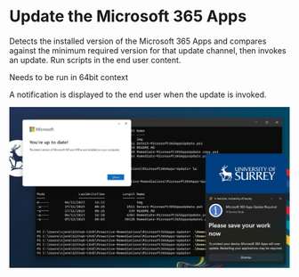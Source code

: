 # Update the Microsoft 365 Apps

Detects the installed version of the Microsoft 365 Apps and compares against the minimum required version for that update channel, then invokes an update. Run scripts in the end user content.

Needs to be run in 64bit context

A notification is displayed to the end user when the update is invoked.

![Update notification](img/updates.jpg)
